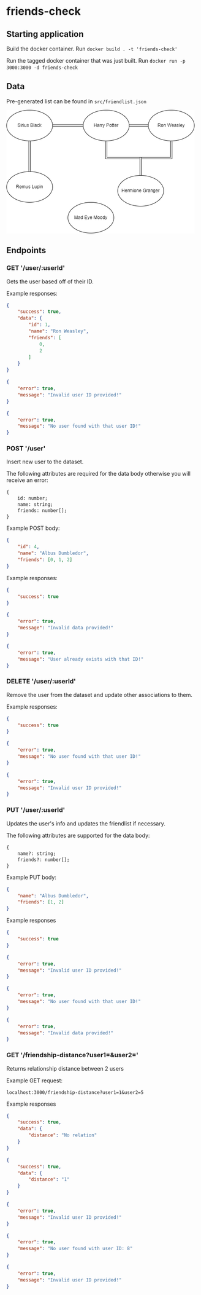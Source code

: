 # friends-check

## Starting application

Build the docker container. Run `docker build . -t 'friends-check'`

Run the tagged docker container that was just built. Run `docker run -p 3000:3000 -d friends-check`

## Data

Pre-generated list can be found in `src/friendlist.json`

![Optional Text](relationship-diagram.png)

## Endpoints

### GET '/user/:userId'

Gets the user based off of their ID.

Example responses:
```json
{
    "success": true,
    "data": {
        "id": 1,
        "name": "Ron Weasley",
        "friends": [
            0,
            2
        ]
    }
}
```

```json
{
    "error": true,
    "message": "Invalid user ID provided!"
}
```

```json
{
    "error": true,
    "message": "No user found with that user ID!"
}
```

### POST '/user'

Insert new user to the dataset. 

The following attributes are required for the data body otherwise you will receive an error:
```
{
    id: number;
    name: string;
    friends: number[];
}
```

Example POST body:
```json
{
    "id": 4,
    "name": "Albus Dumbledor",
    "friends": [0, 1, 2]
}
```

Example responses:
```json
{
    "success": true
}
```

```json
{
    "error": true,
    "message": "Invalid data provided!"
}
```

```json
{
    "error": true,
    "message": "User already exists with that ID!"
}
```

### DELETE '/user/:userId'

Remove the user from the dataset and update other associations to them.

Example responses:
```json
{
    "success": true
}
```

```json
{
    "error": true,
    "message": "No user found with that user ID!"
}
```

```json
{
    "error": true,
    "message": "Invalid user ID provided!"
}
```

### PUT '/user/:userId'

Updates the user's info and updates the friendlist if necessary.

The following attributes are supported for the data body:
```
{
    name?: string;
    friends?: number[];
}
```

Example PUT body:
```json
{
    "name": "Albus Dumbledor",
    "friends": [1, 2]
}
```

Example responses
```json
{
    "success": true
}
```

```json
{
    "error": true,
    "message": "Invalid user ID provided!"
}
```

```json
{
    "error": true,
    "message": "No user found with that user ID!"
}
```

```json
{
    "error": true,
    "message": "Invalid data provided!"
}
```

### GET '/friendship-distance?user1=&user2='

Returns relationship distance between 2 users

Example GET request:
```
localhost:3000/friendship-distance?user1=1&user2=5
```

Example responses
```json
{
    "success": true,
    "data": {
        "distance": "No relation"
    }
}
```

```json
{
    "success": true,
    "data": {
        "distance": "1"
    }
}
```

```json
{
    "error": true,
    "message": "Invalid user ID provided!"
}
```

```json
{
    "error": true,
    "message": "No user found with user ID: 8"
}
```

```json
{
    "error": true,
    "message": "Invalid user ID provided!"
}
```
